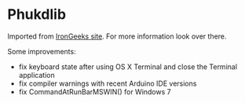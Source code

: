 # Phukdlib
Imported from [IronGeeks site](http://www.irongeek.com/i.php?page=security/programmable-hid-usb-keystroke-dongle). For more information look over there.

Some improvements:
- fix keyboard state after using OS X Terminal and close the Terminal application
- fix compiler warnings with recent Arduino IDE versions
- fix CommandAtRunBarMSWIN() for Windows 7
